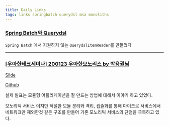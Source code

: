 ```yaml
---
title: Daily Links
tags: links springbatch querydsl msa monoliths
---
```


### [Spring Batch와 Querydsl](http://woowabros.github.io/experience/2020/02/05/springbatch-querydsl.html?fbclid=IwAR0SPa0HosB-ujw0rsoEkAdBHHIyh_KfPxBJI3q9YnKR7VvC5VYbvtxkSKQ)

`Spring Batch` 에서 지원하지 않는 `QuerydslItemReader`를 만들었다

---

### [[우아한테크세미나] 200123 우아한모노리스 by 박용권님](https://www.youtube.com/watch?v=SrQeIz3gXZg)

[Silde](https://www.slideshare.net/mobile/arawnkr/ss-224478403?utm_source=gaerae.com&utm_campaign=%EA%B0%9C%EB%B0%9C%EC%9E%90%EC%8A%A4%EB%9F%BD%EB%8B%A4&utm_medium=social)

[Github](https://github.com/arawn/building-modular-monoliths-using-spring)

실제 발표는 모듈형 어플리케이션을 잘 만드는 방법에 대해서 이야기 하고 있었다.

모노리틱 서비스 이지만 적절한 모듈 분리와 격리, 캡슐화를 통해 마이크로 서비스에서 네트워크만 제외한것 같은 구조를 만들어 기존 모노리틱 서비스의 단점을 극복하고 있다.
